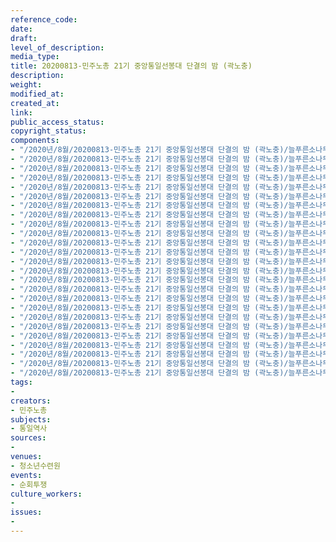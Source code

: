 ```yaml
---
reference_code: 
date: 
draft: 
level_of_description: 
media_type: 
title: 20200813-민주노총 21기 중앙통일선봉대 단결의 밤 (곽노충)
description: 
weight: 
modified_at: 
created_at: 
link: 
public_access_status: 
copyright_status: 
components:
- "/2020년/8월/20200813-민주노총 21기 중앙통일선봉대 단결의 밤 (곽노충)/늘푸른소나무_98.jpg"
- "/2020년/8월/20200813-민주노총 21기 중앙통일선봉대 단결의 밤 (곽노충)/늘푸른소나무_103.jpg"
- "/2020년/8월/20200813-민주노총 21기 중앙통일선봉대 단결의 밤 (곽노충)/늘푸른소나무_90.jpg"
- "/2020년/8월/20200813-민주노총 21기 중앙통일선봉대 단결의 밤 (곽노충)/늘푸른소나무_87.jpg"
- "/2020년/8월/20200813-민주노총 21기 중앙통일선봉대 단결의 밤 (곽노충)/늘푸른소나무_91.jpg"
- "/2020년/8월/20200813-민주노총 21기 중앙통일선봉대 단결의 밤 (곽노충)/늘푸른소나무_102.jpg"
- "/2020년/8월/20200813-민주노총 21기 중앙통일선봉대 단결의 밤 (곽노충)/늘푸른소나무_93.jpg"
- "/2020년/8월/20200813-민주노총 21기 중앙통일선봉대 단결의 밤 (곽노충)/늘푸른소나무_92.jpg"
- "/2020년/8월/20200813-민주노총 21기 중앙통일선봉대 단결의 밤 (곽노충)/늘푸른소나무_94.jpg"
- "/2020년/8월/20200813-민주노총 21기 중앙통일선봉대 단결의 밤 (곽노충)/늘푸른소나무_99.jpg"
- "/2020년/8월/20200813-민주노총 21기 중앙통일선봉대 단결의 밤 (곽노충)/늘푸른소나무_79.jpg"
- "/2020년/8월/20200813-민주노총 21기 중앙통일선봉대 단결의 밤 (곽노충)/늘푸른소나무_97.jpg"
- "/2020년/8월/20200813-민주노총 21기 중앙통일선봉대 단결의 밤 (곽노충)/늘푸른소나무_96.jpg"
- "/2020년/8월/20200813-민주노총 21기 중앙통일선봉대 단결의 밤 (곽노충)/늘푸른소나무_81.jpg"
- "/2020년/8월/20200813-민주노총 21기 중앙통일선봉대 단결의 밤 (곽노충)/늘푸른소나무_86.jpg"
- "/2020년/8월/20200813-민주노총 21기 중앙통일선봉대 단결의 밤 (곽노충)/늘푸른소나무_88.jpg"
- "/2020년/8월/20200813-민주노총 21기 중앙통일선봉대 단결의 밤 (곽노충)/늘푸른소나무_89.jpg"
- "/2020년/8월/20200813-민주노총 21기 중앙통일선봉대 단결의 밤 (곽노충)/늘푸른소나무_95.jpg"
- "/2020년/8월/20200813-민주노총 21기 중앙통일선봉대 단결의 밤 (곽노충)/늘푸른소나무_80.jpg"
- "/2020년/8월/20200813-민주노총 21기 중앙통일선봉대 단결의 밤 (곽노충)/늘푸른소나무_84.jpg"
- "/2020년/8월/20200813-민주노총 21기 중앙통일선봉대 단결의 밤 (곽노충)/늘푸른소나무_78.jpg"
- "/2020년/8월/20200813-민주노총 21기 중앙통일선봉대 단결의 밤 (곽노충)/늘푸른소나무_100.jpg"
- "/2020년/8월/20200813-민주노총 21기 중앙통일선봉대 단결의 밤 (곽노충)/늘푸른소나무_101.jpg"
- "/2020년/8월/20200813-민주노총 21기 중앙통일선봉대 단결의 밤 (곽노충)/늘푸른소나무_83.jpg"
- "/2020년/8월/20200813-민주노총 21기 중앙통일선봉대 단결의 밤 (곽노충)/늘푸른소나무_76.jpg"
tags:
- 
creators:
- 민주노총
subjects:
- 통일역사
sources:
- 
venues:
- 청소년수련원
events:
- 순회투쟁
culture_workers:
- 
issues:
- 
---
```

